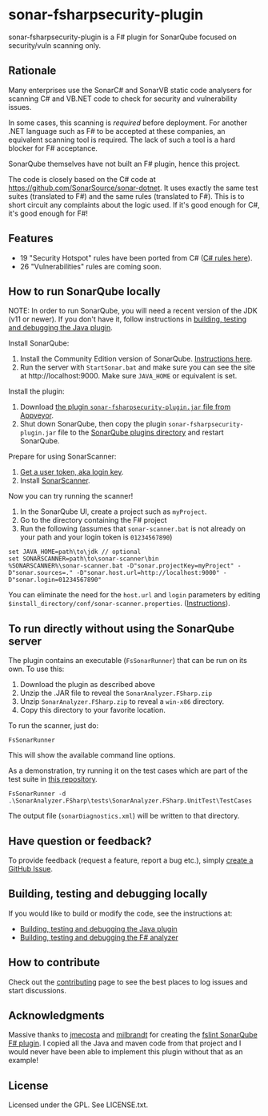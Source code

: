 # sonar-fsharpsecurity-plugin

sonar-fsharpsecurity-plugin is a F# plugin for SonarQube focused on security/vuln scanning only.

## Rationale

Many enterprises use the SonarC# and SonarVB static code analysers for scanning C# and VB.NET code to check for security and vulnerability issues.

In some cases, this scanning is *required* before deployment. For another .NET language such as F# to be accepted at these companies, an equivalent scanning tool is required.
The lack of such a tool is a hard blocker for F# acceptance.

SonarQube themselves have not built an F# plugin, hence this project.

The code is closely based on the C# code at https://github.com/SonarSource/sonar-dotnet.
It uses exactly the same test suites (translated to F#) and the same rules (translated to F#).
This is to short circuit any complaints about the logic used. If it's good enough for C#, it's good enough for F#!

## Features

* 19 "Security Hotspot" rules have been ported from C# ([C# rules here](https://rules.sonarsource.com/csharp)).
* 26 "Vulnerabilities" rules are coming soon.


## How to run SonarQube locally 

NOTE: In order to run SonarQube, you will need a recent version of the JDK (v11 or newer). If you don't have it, follow instructions in [building, testing and debugging the Java plugin](./docs/contributing-plugin.md).

Install SonarQube:

1. Install the Community Edition version of SonarQube. [Instructions here](https://docs.sonarqube.org/latest/setup/get-started-2-minutes/).
1. Run the server with `StartSonar.bat` and make sure you can see the site at http://localhost:9000. Make sure `JAVA_HOME` or equivalent is set.

Install the plugin:

1. Download [the plugin `sonar-fsharpsecurity-plugin.jar` file from Appveyor](https://ci.appveyor.com/project/swlaschin/sonar-fsharpsecurity-plugin/build/artifacts).
1. Shut down SonarQube, then copy the plugin `sonar-fsharpsecurity-plugin.jar` file to the [SonarQube plugins directory](https://docs.sonarqube.org/latest/setup/install-plugin/) and restart SonarQube.

Prepare for using SonarScanner:

1. [Get a user token, aka login key](https://docs.sonarqube.org/latest/user-guide/user-token/).
1. Install [SonarScanner](https://docs.sonarqube.org/latest/analysis/scan/sonarscanner/).

Now you can try running the scanner!

1. In the SonarQube UI, create a project such as `myProject`.
1. Go to the directory containing the F# project
1. Run the following (assumes that `sonar-scanner.bat` is not already on your path and your login token is `01234567890`)

```
set JAVA_HOME=path\to\jdk // optional
set SONARSCANNER=path\to\sonar-scanner\bin
%SONARSCANNER%\sonar-scanner.bat -D"sonar.projectKey=myProject" -D"sonar.sources=." -D"sonar.host.url=http://localhost:9000" -D"sonar.login=01234567890"
```

You can eliminate the need for the `host.url` and `login` parameters by editing `$install_directory/conf/sonar-scanner.properties`. 
([Instructions](https://docs.sonarqube.org/latest/analysis/scan/sonarscanner/)).

## To run directly without using the SonarQube server

The plugin contains an executable (`FsSonarRunner`) that can be run on its own. To use this:

1. Download the plugin as described above
1. Unzip the .JAR file to reveal the `SonarAnalyzer.FSharp.zip` 
1. Unzip `SonarAnalyzer.FSharp.zip` to reveal a `win-x86` directory. 
1. Copy this directory to your favorite location.

To run the scanner, just do:

```
FsSonarRunner
```

This will show the available command line options.

As a demonstration, try running it on the test cases which are part of the test suite in [this repository](https://github.com/swlaschin/sonar-fsharpsecurity-plugin.git).

```
FsSonarRunner -d .\SonarAnalyzer.FSharp\tests\SonarAnalyzer.FSharp.UnitTest\TestCases
```

The output file (`sonarDiagnostics.xml`) will be written to that directory.

## Have question or feedback?

To provide feedback (request a feature, report a bug etc.), simply
[create a GitHub Issue](https://github.com/swlaschin/sonar-fsharpsecurity-plugin/issues/new).

## Building, testing and debugging locally

If you would like to build or modify the code, see the instructions at:

* [Building, testing and debugging the Java plugin](./docs/contributing-plugin.md)
* [Building, testing and debugging the F# analyzer](./docs/contributing-analyzer.md)

## How to contribute

Check out the [contributing](CONTRIBUTING.md) page to see the best places to log issues and start discussions.

## Acknowledgments

Massive thanks to [jmecosta](https://github.com/jmecosta) and [milbrandt](https://github.com/milbrandt) for creating 
the [fslint SonarQube F# plugin](https://github.com/jmecsoftware/sonar-fsharp-plugin). I copied all the Java and maven code from that project
and I would never have been able to implement this plugin without that as an example!

## License

Licensed under the GPL. See LICENSE.txt.